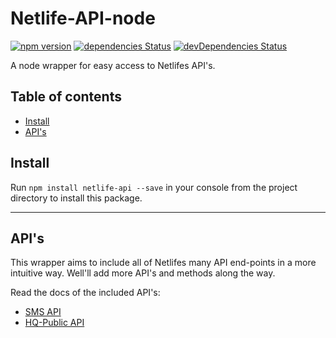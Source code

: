# Netlife-API-node

[![npm version](https://badge.fury.io/js/netlife-api.svg)](https://badge.fury.io/js/netlife-api)
[![dependencies Status](https://david-dm.org/netlifedialog/netlife-api-node/status.svg)](https://david-dm.org/netlifedialog/netlife-api-node)
[![devDependencies Status](https://david-dm.org/netlifedialog/netlife-api-node/dev-status.svg)](https://david-dm.org/netlifedialog/netlife-api-node?type=dev)

A node wrapper for easy access to Netlifes API's.

## Table of contents
- [Install](#install)
- [API's](#apis)

## Install
Run `npm install netlife-api --save` in your console from the project directory to install this package.

---

## API's

This wrapper aims to include all of Netlifes many API end-points in a more intuitive way.
Well'll add more API's and methods along the way.

Read the docs of the included API's:
- [SMS API](https://github.com/netlifedialog/netlife-api-node/blob/master/docs/sms-web.md)
- [HQ-Public API](https://github.com/netlifedialog/netlife-api-node/blob/master/docs/hq-public.md)
